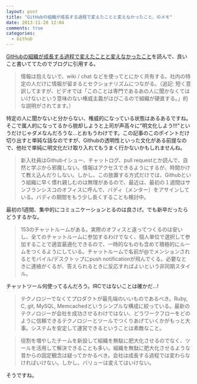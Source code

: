 ```yaml
---
layout: post
title: "GitHubの組織が成長する過程で変えたことと変えなかったこと、のメモ"
date: 2013-11-20 12:04
comments: true
categories: 
  - Github
---
```

[GitHubの組織が成長する過程で変えたことと変えなかったこと](http://wazanova.jp/items/675)を読んで、良いこと書いててたのでブログに引用する。

<!--more-->

> 情報は抱えないで、wiki / chat などを使ってとにかく共有する。社内の特定の人だけに情報が留まるとセクショナリズムにつながる。（追記: 短く意訳してますが、ビデオでは「このことは専門であるあの人に聞かなくてはいけないという意味のない権威主義がはびこるので組織が硬直する。」的な説明がされてます。）

特定の人に聞かないと分からない、権威的になっている状態はあるあるですね。そこで属人的になってるから脱却しようと上司が声高々に"明文化しよう!!!"というだけじゃダメなんだろうな...とおもうわけです。この記事のこのポイントだけ切り出すと単純な話なのですが、Githubの透明性といった文化がある前提なので、他社で単純に明文化だけ取り入れてもうまく行かないかもしれませんね。

> 新入社員はGithubイシュー、チャットログ、pull requestとか読んで、自然と学ぶから邪魔しない。情報はアクセスできるようにするが、時間かけて教え込んだりしない。しかし、この放置する方式だけでは、Githubという組織に早く慣れ親しむのは無理があるので、最近は、最初の１週間はサンフランシスコのオフィスに呼んで、バディ（メンター）をアサインしている。バディの期間をもう少し長くすることも検討中。

最初の1週間、集中的にコミュニケーションとるのは良さげ。でも新卒だったらどうするかな。

> 153のチャットルームがある。実際のオフィスと違ってつくるのは安いし、全てのチャットルームに参加するわけでなく、個人単位で選択して参加することで適宜最適化できるので、一時的なものも含めて積極的にルームをつくるようにしている。チャットルームで名前が@でメンションされるとモバイル/デスクトップにpush notificationが飛んでくる。必要なときに連絡がくるが、答えられるときに反応すればよいという非同期スタイル。

チャットツール何使ってるんだろう。IRCではないことは確かだ...!

> テクノロジーでなくてプロダクトが最先端のいいものであるべき。Ruby, C, git, MySQL, Memcachedというシンプルな構成に絞っている。最新のテクノロジーが会社を成功させるわけではない、どうワークフローをどのように信頼できるテクノロジーとツールでつくりあげていくかがもっと大事。システムを安定して運営できるということは素敵なこと。

> 役割を増やしたチームを新設して組織を無駄に肥大化させるのでなく、ツールを活用して解決できることも多い。組織を無駄に肥大化させるような昔からの固定観念は疑ってかかるべき。会社は成長する過程では変わらなければいけない。しかし、バリューは変えてはいけない。

そうですね。
